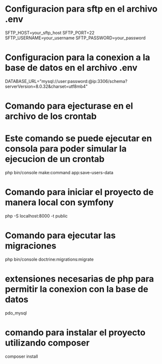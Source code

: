 # Configuracion para sftp en el archivo .env
SFTP_HOST=your_sftp_host
SFTP_PORT=22
SFTP_USERNAME=your_username
SFTP_PASSWORD=your_password

# Configuracion para la conexion a la base de datos en el archivo .env
 DATABASE_URL="mysql://user:password:@ip:3306/schema?serverVersion=8.0.32&charset=utf8mb4"

# Comando para ejecturase en el archivo de los crontab
# Este comando se puede ejecutar en consola para poder simular la ejecucion de un crontab
php bin/console make:command app:save-users-data

# Comando para iniciar el proyecto de manera local con symfony
php -S localhost:8000 -t public

# Comando para ejecutar las migraciones
php bin/console doctrine:migrations:migrate

# extensiones necesarias de php para permitir la conexion con la base de datos
pdo_mysql

# comando para instalar el proyecto utilizando composer
composer install
